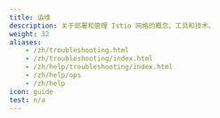 ```yaml
---
title: 运维
description: 关于部署和管理 Istio 网格的概念、工具和技术。
weight: 32
aliases:
    - /zh/troubleshooting.html
    - /zh/troubleshooting/index.html
    - /zh/help/troubleshooting/index.html
    - /zh/help/ops
    - /zh/help
icon: guide
test: n/a
---
```


